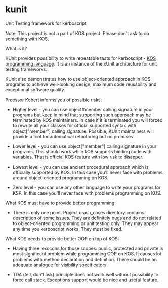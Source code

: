 # kunit
Unit Testing framework for kerboscript

Note: This project is not a part of KOS project.
Please don't ask to do something with KOS.


What is it?

KUnit provides possibility to write repeatable tests for kerboscript -
[KOS programming language](https://github.com/KSP-KOS/KOS). It is an
instance of the xUnit architecture for unit testing frameworks.

KUnit also demonstrates how to use object-oriented approach in KOS
programs to achieve well-looking design, maximum code reusability and
exceptional software quality.


Proessor Kobert informs you of possible risks:

* Higher level - you can use object#member calling signature in your programs
but keep in mind that supporting such approach may be terminated by kOS
maintainers. In case if it is terminated you will forced to rewrite all your
classes for official supported syntax with object["member"] calling signature. 
Possible, KUnit maintainers will provide a tool for automatical refactoring
but no promises.

* Lower level - you can use object["member"] calling signature in your
programs. This should work while kOS supports binding code with variables.
That is official KOS feature with low risk to disapper.

* Lowest level - you can use ancient procedural approach which is officially
supported by KOS. In this case you'll never face with problems around
object-oriented programming on KOS.

* Zero level - you can use any other language to write your programs for KSP.
In this case you'll never face with problems programming on KOS.


What KOS must have to provide better programming:

* There is only one point. Project crash_cases directory contains description
of some issues. They are definitely bugs and do not related to object-oriented
programming or unit testing only. They may appear any time you kerboscript
works. They must be fixed.


What KOS needs to provide better OOP on top of KOS:

* Having three lexocons for those scopes: public, protected and private is most
significant problem while programming OOP on KOS. It causes lot problems with
method declaration and definition. There should be an adequate analogue for
visibility specificators.

* TDA (tell, don't ask) principle does not work well without possibility to
force call stack. Exceptions support would be nice and useful feature.


